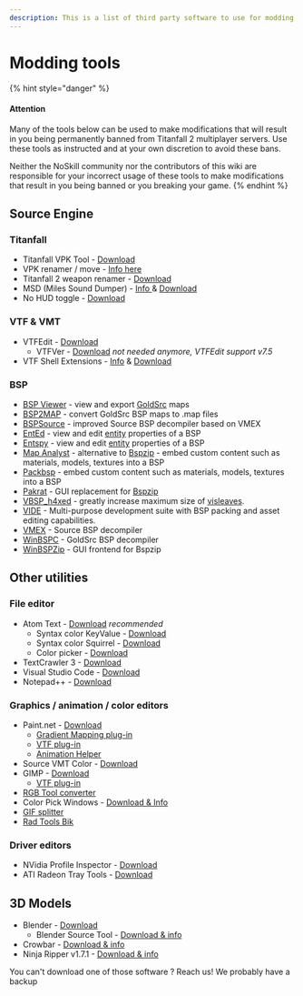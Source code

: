 ```yaml
---
description: This is a list of third party software to use for modding Titanfall 2.
---
```


# Modding tools

{% hint style="danger" %}
#### Attention

Many of the tools below can be used to make modifications that will result in you being permanently banned from Titanfall 2 multiplayer servers. Use these tools as instructed and at your own discretion to avoid these bans. 

Neither the NoSkill community nor the contributors of this wiki are responsible for your incorrect usage of these tools to make modifications that result in you being banned or you breaking your game.
{% endhint %}

## Source Engine

### Titanfall

* Titanfall VPK Tool - [Download](https://dev.cra0kalo.com/?p=137)
* VPK renamer / move - [Info here](../how-to-backup-extract-and-repack.md#vpk-rename-move-batch-script)
* Titanfall 2 weapon renamer - [Download](https://bitbucket.org/lunderdeamon/tf2renamer)
* MSD \(Miles Sound Dumper\) - [Info ](https://github.com/Lyxica/Miles-10-Sound-Dumper)& [Download](https://github.com/Lyxica/Miles-10-Sound-Dumper/releases/tag/v1.0-tf2-beta1)
* No HUD toggle - [Download](https://www.moddb.com/games/titanfall-2/downloads/toggle-hud5)

### VTF & VMT

* VTFEdit - [Download](http://nemesis.thewavelength.net/index.php?p=41)
  * VTFVer - [Download](http://cra0kalo.com/public/VTFVer.zip) _not needed anymore, VTFEdit support v7.5_
* VTF Shell Extensions - [Info](https://developer.valvesoftware.com/wiki/VTF_Shell_Extensions) & [Download](https://www.wunderboy.org/valve-hl2source-sdk-tools/#vtf_shell)

### BSP

* [BSP Viewer](source/bsp/bsp-viewer.md) - view and export [GoldSrc](https://developer.valvesoftware.com/wiki/GoldSrc) maps
* [BSP2MAP](source/bsp/bsp2map.md) - convert GoldSrc BSP maps to .map files
* [BSPSource](https://developer.valvesoftware.com/wiki/BSPSource) - improved Source BSP decompiler based on VMEX
* [EntEd](source/bsp/ented.md) - view and edit [entity](https://developer.valvesoftware.com/wiki/Entity) properties of a BSP
* [Entspy](source/bsp/entspy.md) - view and edit [entity](https://developer.valvesoftware.com/wiki/Entity) properties of a BSP
* [Map Analyst](source/bsp/map-analyst.md) - alternative to [Bspzip](source/bsp/bspzip.md) - embed custom content such as materials, models, textures into a BSP
* [Packbsp](source/bsp/packbsp.md) - embed custom content such as materials, models, textures into a BSP
* [Pakrat](source/bsp/pakrat.md) - GUI replacement for [Bspzip](source/bsp/bspzip.md)
* [VBSP\_h4xed](https://developer.valvesoftware.com/wiki/VBSP_h4xed) - greatly increase maximum size of [visleaves](https://developer.valvesoftware.com/wiki/Visleaf).
* [VIDE](source/bsp/vide.md) - Multi-purpose development suite with BSP packing and asset editing capabilities.
* [VMEX](source/bsp/vmex.md) - Source BSP decompiler
* [WinBSPC](source/bsp/winbspc.md) - GoldSrc BSP decompiler
* [WinBSPZip](source/bsp/winbspzip.md) - GUI frontend for Bspzip

## Other utilities

### File editor

* Atom Text - [Download](https://atom.io/) _recommended_
  * Syntax color KeyValue - [Download](https://atom.io/packages/language-source-cfg)
  * Syntax color Squirrel - [Download](https://atom.io/packages/squirrel-language)
  * Color picker - [Download](https://atom.io/packages/color-picker)
* TextCrawler 3 - [Download](https://www.digitalvolcano.co.uk/tcdownloads.html)
* Visual Studio Code - [Download](https://code.visualstudio.com/)
* Notepad++ - [Download](https://notepad-plus-plus.org/downloads/)

### Graphics / animation / color editors

* Paint.net - [Download](https://www.getpaint.net/)
  * [Gradient Mapping plug-in](https://forums.getpaint.net/topic/6265-gradient-mapping/)
  * [VTF plug-in](http://nemesis.thewavelength.net/index.php?p=50)
  * [Animation Helper](https://pixelbyte.itch.io/paint-net-sprite-plugin)
* Source VMT Color - [Download](https://dev.cra0kalo.com/?p=155)
* GIMP - [Download](https://www.gimp.org/downloads/)
  * [VTF plug-in](https://www.tophattwaffle.com/downloads/gimp-vtf-plugin/)
* [RGB Tool converter](http://hewmc.blogspot.fr/2012/12/rgb-to-percentage-converter.html)
* Color Pick Windows - [Download & Info](https://pixelbyte.itch.io/color-pick)
* [GIF splitter](https://ezgif.com/split)
* [Rad Tools Bik](http://www.radgametools.com/bnkdown.htm)

### Driver editors

* NVidia Profile Inspector - [Download](https://nvidia-inspector.en.lo4d.com/windows)
* ATI Radeon Tray Tools - [Download](https://www.majorgeeks.com/files/details/ati_tray_tools.html)

## 3D Models

* Blender - [Download](https://www.blender.org/)
  * Blender Source Tool - [Download & info](https://developer.valvesoftware.com/wiki/Blender_Source_Tools)
* Crowbar - [Download & info](http://steamcommunity.com/groups/CrowbarTool)
* Ninja Ripper v1.7.1 - [Download & info](https://gamebanana.com/tools/5638)



You can't download one of those software ? Reach us! We probably have a backup

